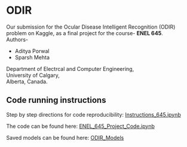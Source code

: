 # ODIR
Our submission for the Ocular Disease Intelligent Recognition (ODIR) problem on Kaggle, as a final project for the course- **ENEL 645**.  
Authors-
- Aditya Porwal
- Sparsh Mehta 

Department of Electrcal and Computer Engineering,  
University of Calgary,  
Alberta, Canada.

## Code running instructions
Step by step directions for code reproducibility: [Instructions_645.ipynb](https://colab.research.google.com/drive/10ZzGqLvGYIkmoZCnaTByNjZHnGeHdpcB)  

The code can be found here: [ENEL_645_Project_Code.ipynb](https://colab.research.google.com/drive/1oVh53jWPXuqGPL71myaGJyipydQ-d56k)

Saved models can be found here: [ODIR_Models](https://drive.google.com/drive/folders/1NKmp5iUlgyB1hTBK2g3_eZ0z-ke3uyYT?usp=sharing)
